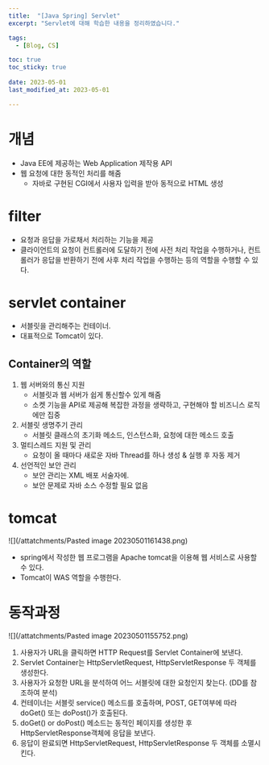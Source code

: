 ```yaml
---
title:  "[Java Spring] Servlet"
excerpt: "Servlet에 대해 학습한 내용을 정리하였습니다."

tags:
  - [Blog, CS]

toc: true
toc_sticky: true
 
date: 2023-05-01
last_modified_at: 2023-05-01

---
```


# 개념

- Java EE에 제공하는 Web Application 제작용 API
- 웹 요청에 대한 동적인 처리를 해줌
	- 자바로 구현된 CGI에서 사용자 입력을 받아 동적으로 HTML 생성

# filter

- 요청과 응답을 가로채서 처리하는 기능을 제공
- 클라이언트의 요청이 컨트롤러에 도달하기 전에 사전 처리 작업을 수행하거나, 컨트롤러가 응답을 반환하기 전에 사후 처리 작업을 수행하는 등의 역할을 수행할 수 있다.

# servlet container

- 서블릿을 관리해주는 컨테이너.
- 대표적으로 Tomcat이 있다.

## Container의 역할

1. 웹 서버와의 통신 지원
	- 서블릿과 웹 서버가 쉽게 통신할수 있게 해줌
	- 소켓 기능을 API로 제공해 복잡한 과정을 생략하고, 구현해야 할 비즈니스 로직에만 집중
2. 서블릿 생명주기 관리
	- 서블릿 클래스의 초기화 메소드, 인스턴스화, 요청에 대한 메소드 호출
3. 멀티스레드 지원 및 관리
	- 요청이 올 때마다 새로운 자바 Thread를 하나 생성 & 실행 후 자동 제거
4. 선언적인 보안 관리
	- 보안 관리는 XML 배포 서술자에. 
	- 보안 문제로 자바 소스 수정할 필요 없음 

# tomcat

![](/attatchments/Pasted image 20230501161438.png)

- spring에서 작성한 웹 프로그램을 Apache tomcat을 이용해 웹 서비스로 사용할 수 있다.
- Tomcat이 WAS 역할을 수행한다.

# 동작과정

![](/attatchments/Pasted image 20230501155752.png)

1. 사용자가 URL을 클릭하면 HTTP Request를 Servlet Container에 보낸다.
2. Servlet Container는 HttpServletRequest, HttpServletResponse 두 객체를 생성한다.
3. 사용자가 요청한 URL을 분석하여 어느 서블릿에 대한 요청인지 찾는다. (DD를 참조하여 분석)
4. 컨테이너는 서블릿 service() 메소드를 호출하며, POST, GET여부에 따라 doGet() 또는 doPost()가 호출된다.
5. doGet() or doPost() 메소드는 동적인 페이지를 생성한 후 HttpServletResponse객체에 응답을 보낸다.
6. 응답이 완료되면 HttpServletRequest, HttpServletResponse 두 객체를 소멸시킨다.